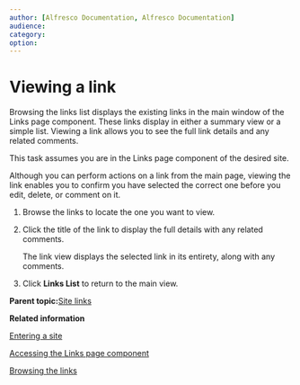 ```yaml
---
author: [Alfresco Documentation, Alfresco Documentation]
audience: 
category: 
option: 
---
```


# Viewing a link

Browsing the links list displays the existing links in the main window of the Links page component. These links display in either a summary view or a simple list. Viewing a link allows you to see the full link details and any related comments.

This task assumes you are in the Links page component of the desired site.

Although you can perform actions on a link from the main page, viewing the link enables you to confirm you have selected the correct one before you edit, delete, or comment on it.

1.  Browse the links to locate the one you want to view.

2.  Click the title of the link to display the full details with any related comments.

    The link view displays the selected link in its entirety, along with any comments.

3.  Click **Links List** to return to the main view.


**Parent topic:**[Site links](../concepts/links-intro.md)

**Related information**  


[Entering a site](dashboard-site-enter.md)

[Accessing the Links page component](links-page-access.md)

[Browsing the links](links-browse.md)

